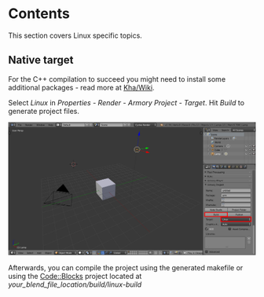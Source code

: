 # Contents

This section covers Linux specific topics.

## Native target

For the C++ compilation to succeed you might need to install some additional packages - read more at [Kha/Wiki](https://github.com/Kode/Kha/wiki/Linux).

Select *Linux* in *Properties - Render - Armory Project - Target*. Hit *Build* to generate project files.

![](img/linux/0.jpg)

Afterwards, you can compile the project using the generated makefile or using the [Code::Blocks](http://codeblocks.org) project located at *your_blend_file_location/build/linux-build*
